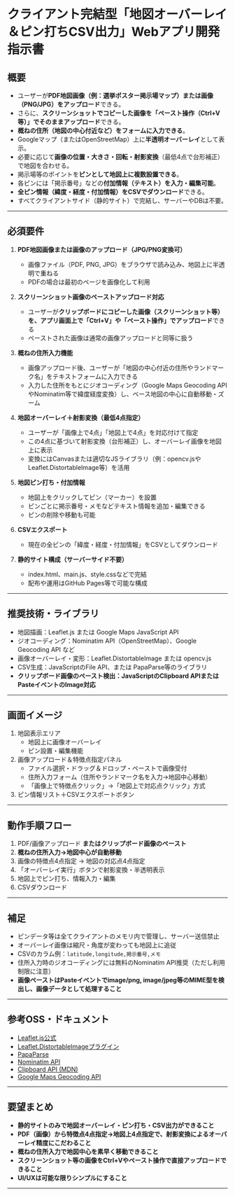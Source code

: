 # クライアント完結型「地図オーバーレイ＆ピン打ちCSV出力」Webアプリ開発指示書

## 概要

- ユーザーが**PDF地図画像（例：選挙ポスター掲示場マップ）または画像（PNG/JPG）をアップロード**できる。
- さらに、**スクリーンショットでコピーした画像を「ペースト操作（Ctrl+V等）」でそのままアップロード**できる。
- **概ねの住所（地図の中心付近など）をフォームに入力できる**。
- Googleマップ（またはOpenStreetMap）上に**半透明オーバーレイ**として表示。
- 必要に応じて**画像の位置・大きさ・回転・射影変換**（最低4点で台形補正）で地図を合わせる。
- 掲示場等のポイントを**ピンとして地図上に複数設置できる**。
- 各ピンには「掲示番号」などの**付加情報（テキスト）を入力・編集可能**。
- **全ピン情報（緯度・経度・付加情報）をCSVでダウンロード**できる。
- すべてクライアントサイド（静的サイト）で完結し、サーバーやDBは不要。

---

## 必須要件

1. **PDF地図画像または画像のアップロード（JPG/PNG変換可）**
    - 画像ファイル（PDF, PNG, JPG）をブラウザで読み込み、地図上に半透明で重ねる
    - PDFの場合は最初のページを画像化して利用

2. **スクリーンショット画像のペーストアップロード対応**
    - ユーザーが**クリップボードにコピーした画像（スクリーンショット等）を、アプリ画面上で「Ctrl+V」や「ペースト操作」でアップロード**できる
    - ペーストされた画像は通常の画像アップロードと同等に扱う

3. **概ねの住所入力機能**
    - 画像アップロード後、ユーザーが「地図の中心付近の住所やランドマーク名」をテキストフォームに入力できる
    - 入力した住所をもとにジオコーディング（Google Maps Geocoding APIやNominatim等で緯度経度変換）し、ベース地図の中心に自動移動・ズーム

4. **地図オーバーレイ＋射影変換（最低4点指定）**
    - ユーザーが「画像上で4点」「地図上で4点」を対応付けて指定
    - この4点に基づいて射影変換（台形補正）し、オーバーレイ画像を地図上に表示
    - 変換にはCanvasまたは適切なJSライブラリ（例：opencv.jsやLeaflet.DistortableImage等）を活用

5. **地図ピン打ち・付加情報**
    - 地図上をクリックしてピン（マーカー）を設置
    - ピンごとに掲示番号・メモなどテキスト情報を追加・編集できる
    - ピンの削除や移動も可能

6. **CSVエクスポート**
    - 現在の全ピンの「緯度・経度・付加情報」をCSVとしてダウンロード

7. **静的サイト構成（サーバーサイド不要）**
    - index.html、main.js、style.cssなどで完結
    - 配布や運用はGitHub Pages等で可能な構成

---

## 推奨技術・ライブラリ

- 地図描画：Leaflet.js または Google Maps JavaScript API
- ジオコーディング：Nominatim API（OpenStreetMap）、Google Geocoding API など
- 画像オーバーレイ・変形：Leaflet.DistortableImage または opencv.js
- CSV生成：JavaScriptのFile API、または PapaParse等のライブラリ
- **クリップボード画像のペースト検出：JavaScriptのClipboard APIまたはPasteイベントのImage対応**

---

## 画面イメージ

1. 地図表示エリア
    - 地図上に画像オーバーレイ
    - ピン設置・編集機能
2. 画像アップロード＆特徴点指定パネル
    - ファイル選択・ドラッグ＆ドロップ・ペーストで画像受付
    - 住所入力フォーム（住所やランドマーク名を入力→地図中心移動）
    - 「画像上で特徴点クリック」→「地図上で対応点クリック」方式
3. ピン情報リスト＋CSVエクスポートボタン

---

## 動作手順フロー

1. PDF/画像アップロード **またはクリップボード画像のペースト**
2. **概ねの住所入力→地図中心が自動移動**
3. 画像の特徴点4点指定 → 地図の対応点4点指定
4. 「オーバーレイ実行」ボタンで射影変換・半透明表示
5. 地図上でピン打ち、情報入力・編集
6. CSVダウンロード

---

## 補足

- ピンデータ等は全てクライアントのメモリ内で管理し、サーバー送信禁止
- オーバーレイ画像は縮尺・角度が変わっても地図上に追従
- CSVのカラム例：`latitude,longitude,掲示番号,メモ`
- 住所入力時のジオコーディングには無料のNominatim API推奨（ただし利用制限に注意）
- **画像ペーストはPasteイベントでimage/png, image/jpeg等のMIME型を検出し、画像データとして処理すること**

---

## 参考OSS・ドキュメント

- [Leaflet.js公式](https://leafletjs.com/)
- [Leaflet.DistortableImageプラグイン](https://github.com/publiclab/Leaflet.DistortableImage)
- [PapaParse](https://www.papaparse.com/)
- [Nominatim API](https://nominatim.openstreetmap.org/ui/search.html)
- [Clipboard API (MDN)](https://developer.mozilla.org/ja/docs/Web/API/Clipboard_API)
- [Google Maps Geocoding API](https://developers.google.com/maps/documentation/geocoding/overview)

---

## 要望まとめ

- **静的サイトのみで地図オーバーレイ・ピン打ち・CSV出力ができること**
- **PDF（画像）から特徴点4点指定→地図上4点指定で、射影変換によるオーバーレイ精度にこだわること**
- **概ねの住所入力で地図中心を素早く移動できること**
- **スクリーンショット等の画像をCtrl+Vやペースト操作で直接アップロードできること**
- **UI/UXは可能な限りシンプルにすること**

---
